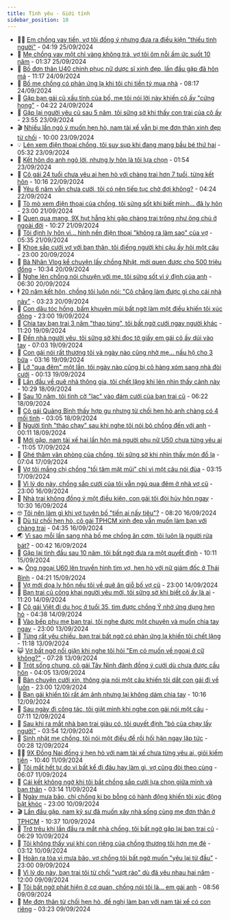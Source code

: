 ```yaml
---
title: Tình yêu - Giới tính
sidebar_position: 10
---
```


<!-- dantri-tinh-yeu-gioi-tinh:START -->
- 👨‍🏫 [Em chồng vay tiền, vợ tôi đồng ý nhưng đưa ra điều kiện &quot;thiếu tình người&quot;](https://dantri.com.vn/tinh-yeu-gioi-tinh/em-chong-vay-tien-vo-toi-dong-y-nhung-dua-ra-dieu-kien-thieu-tinh-nguoi-20240925111925105.htm) - 04:19 25/09/2024
- 🦣 [Mẹ chồng vay một chỉ vàng không trả, vợ tôi ôm nỗi ấm ức suốt 10 năm](https://dantri.com.vn/tinh-yeu-gioi-tinh/me-chong-vay-mot-chi-vang-khong-tra-vo-toi-om-noi-am-uc-suot-10-nam-20240924162043912.htm) - 01:37 25/09/2024
- 🔭 [Bố đơn thân U40 chinh phục nữ dược sĩ xinh đẹp, lần đầu gặp đã hôn má](https://dantri.com.vn/tinh-yeu-gioi-tinh/bo-don-than-u40-chinh-phuc-nu-duoc-si-xinh-dep-lan-dau-gap-da-hon-ma-20240924083412764.htm) - 11:17 24/09/2024
- 🧐 [Bố mẹ chồng có phản ứng lạ khi tôi chi tiền tỷ mua nhà](https://dantri.com.vn/tinh-yeu-gioi-tinh/bo-me-chong-co-phan-ung-la-khi-toi-chi-tien-ty-mua-nha-20240905200850837.htm) - 08:17 24/09/2024
- 🫶 [Gặp bạn gái cũ xấu tính của bố, mẹ tôi nói lời này khiến cô ấy &quot;cứng họng&quot;](https://dantri.com.vn/tinh-yeu-gioi-tinh/gap-ban-gai-cu-xau-tinh-cua-bo-me-toi-noi-loi-nay-khien-co-ay-cung-hong-20240924112157894.htm) - 04:22 24/09/2024
- 💃 [Gặp lại người yêu cũ sau 5 năm, tôi sững sờ khi thấy con trai của cô ấy](https://dantri.com.vn/tinh-yeu-gioi-tinh/gap-lai-nguoi-yeu-cu-sau-5-nam-toi-sung-so-khi-thay-con-trai-cua-co-ay-20240923085921221.htm) - 23:55 23/09/2024
- 🎬 [Nhiều lần ngỏ ý muốn hẹn hò, nam tài xế vẫn bị mẹ đơn thân xinh đẹp từ chối](https://dantri.com.vn/tinh-yeu-gioi-tinh/nhieu-lan-ngo-y-muon-hen-ho-nam-tai-xe-van-bi-me-don-than-xinh-dep-tu-choi-20240923090651170.htm) - 10:00 23/09/2024
- 💡 [Lén xem điện thoại chồng, tôi suy sụp khi đang mang bầu bé thứ hai](https://dantri.com.vn/tinh-yeu-gioi-tinh/len-xem-dien-thoai-chong-toi-suy-sup-khi-dang-mang-bau-be-thu-hai-20240923123242236.htm) - 05:32 23/09/2024
- 🙉 [Kết hôn do anh ngỏ lời, nhưng ly hôn là tôi lựa chọn](https://dantri.com.vn/tinh-yeu-gioi-tinh/ket-hon-do-anh-ngo-loi-nhung-ly-hon-la-toi-lua-chon-20240923085344451.htm) - 01:54 23/09/2024
- 🚦 [Cô gái 24 tuổi chưa yêu ai hẹn hò với chàng trai hơn 7 tuổi, từng kết hôn](https://dantri.com.vn/tinh-yeu-gioi-tinh/co-gai-24-tuoi-chua-yeu-ai-hen-ho-voi-chang-trai-hon-7-tuoi-tung-ket-hon-20240922080409296.htm) - 10:16 22/09/2024
- 🥸 [Yêu 6 năm vẫn chưa cưới, tôi có nên tiếp tục chờ đợi không?](https://dantri.com.vn/tinh-yeu-gioi-tinh/yeu-6-nam-van-chua-cuoi-toi-co-nen-tiep-tuc-cho-doi-khong-20240922100739210.htm) - 04:24 22/09/2024
- 🤡 [Tò mò xem điện thoại của chồng, tôi sửng sốt khi biết mình... đã ly hôn](https://dantri.com.vn/tinh-yeu-gioi-tinh/to-mo-xem-dien-thoai-cua-chong-toi-sung-sot-khi-biet-minh-da-ly-hon-20240921143005490.htm) - 23:00 21/09/2024
- 🦩 [Quen qua mạng, 9X hụt hẫng khi gặp chàng trai trông như ông chú ở ngoài đời](https://dantri.com.vn/tinh-yeu-gioi-tinh/quen-qua-mang-9x-hut-hang-khi-gap-chang-trai-trong-nhu-ong-chu-o-ngoai-doi-20240921123807218.htm) - 10:27 21/09/2024
- 🤡 [Tôi định ly hôn vì… hình nền điện thoại &quot;không ra làm sao&quot; của vợ](https://dantri.com.vn/tinh-yeu-gioi-tinh/toi-dinh-ly-hon-vi-hinh-nen-dien-thoai-khong-ra-lam-sao-cua-vo-20240921101701377.htm) - 05:35 21/09/2024
- 🌊 [Khoe sắp cưới vợ với bạn thân, tôi điếng người khi cậu ấy hỏi một câu](https://dantri.com.vn/tinh-yeu-gioi-tinh/khoe-sap-cuoi-vo-voi-ban-than-toi-dieng-nguoi-khi-cau-ay-hoi-mot-cau-20240920162317042.htm) - 23:00 20/09/2024
- 🐘 [Bà Nhân Vlog kể chuyện lấy chồng Nhật, mới quen được cho 500 triệu đồng](https://dantri.com.vn/tinh-yeu-gioi-tinh/ba-nhan-vlog-ke-chuyen-lay-chong-nhat-moi-quen-duoc-cho-500-trieu-dong-20240920092654581.htm) - 10:34 20/09/2024
- 🚀 [Nghe lén chồng nói chuyện với mẹ, tôi sửng sốt vì ý định của anh](https://dantri.com.vn/tinh-yeu-gioi-tinh/nghe-len-chong-noi-chuyen-voi-me-toi-sung-sot-vi-y-dinh-cua-anh-20240919162643050.htm) - 06:30 20/09/2024
- 🕴 [20 năm kết hôn, chồng tôi luôn nói: &quot;Cô chẳng làm được gì cho cái nhà này&quot;](https://dantri.com.vn/tinh-yeu-gioi-tinh/20-nam-ket-hon-chong-toi-luon-noi-co-chang-lam-duoc-gi-cho-cai-nha-nay-20240912204642592.htm) - 03:23 20/09/2024
- 🚀 [Con dâu tóc hồng, bấm khuyên mũi bất ngờ làm một điều khiến tôi xúc động](https://dantri.com.vn/tinh-yeu-gioi-tinh/con-dau-toc-hong-bam-khuyen-mui-bat-ngo-lam-mot-dieu-khien-toi-xuc-dong-20240919174659309.htm) - 23:00 19/09/2024
- 👺 [Chia tay bạn trai 3 năm &quot;thao túng&quot;, tôi bất ngờ cưới ngay người khác](https://dantri.com.vn/tinh-yeu-gioi-tinh/chia-tay-ban-trai-3-nam-thao-tung-toi-bat-ngo-cuoi-ngay-nguoi-khac-20240919152247934.htm) - 11:20 19/09/2024
- 💄 [Đến nhà người yêu, tôi sững sờ khi đọc tờ giấy em gái cô ấy dúi vào tay](https://dantri.com.vn/tinh-yeu-gioi-tinh/den-nha-nguoi-yeu-toi-sung-so-khi-doc-to-giay-em-gai-co-ay-dui-vao-tay-20240919101859587.htm) - 07:03 19/09/2024
- 🌊 [Con gái nói rất thương tôi và ngày nào cũng nhờ mẹ... nấu hộ cho 3 bữa](https://dantri.com.vn/tinh-yeu-gioi-tinh/con-gai-noi-rat-thuong-toi-va-ngay-nao-cung-nho-me-nau-ho-cho-3-bua-20240919100311085.htm) - 03:16 19/09/2024
- 🚦 [Lỡ &quot;qua đêm&quot; một lần, tôi ngày nào cũng bị cô hàng xóm sang nhà đòi cưới](https://dantri.com.vn/tinh-yeu-gioi-tinh/lo-qua-dem-mot-lan-toi-ngay-nao-cung-bi-co-hang-xom-sang-nha-doi-cuoi-20240918161332006.htm) - 00:13 19/09/2024
- 👹 [Lần đầu về quê nhà thông gia, tôi chết lặng khi lén nhìn thấy cảnh này](https://dantri.com.vn/tinh-yeu-gioi-tinh/lan-dau-ve-que-nha-thong-gia-toi-chet-lang-khi-len-nhin-thay-canh-nay-20240918163250702.htm) - 10:29 18/09/2024
- 🚀 [Sau 10 năm, tôi tình cờ &quot;lạc&quot; vào đám cưới của bạn trai cũ](https://dantri.com.vn/tinh-yeu-gioi-tinh/sau-10-nam-toi-tinh-co-lac-vao-dam-cuoi-cua-ban-trai-cu-20240918123828288.htm) - 06:22 18/09/2024
- 🌁 [Cô gái Quảng Bình thấy hợp gu nhưng từ chối hẹn hò anh chàng có 4 mối tình](https://dantri.com.vn/tinh-yeu-gioi-tinh/co-gai-quang-binh-thay-hop-gu-nhung-tu-choi-hen-ho-anh-chang-co-4-moi-tinh-20240918083107220.htm) - 03:05 18/09/2024
- 🧰 [Người tình &quot;tháo chạy&quot; sau khi nghe tôi nói bỏ chồng đến với anh](https://dantri.com.vn/tinh-yeu-gioi-tinh/nguoi-tinh-thao-chay-sau-khi-nghe-toi-noi-bo-chong-den-voi-anh-20240917152237622.htm) - 00:11 18/09/2024
- 🦅 [Mới gặp, nam tài xế hai lần hôn má người phụ nữ U50 chưa từng yêu ai](https://dantri.com.vn/tinh-yeu-gioi-tinh/moi-gap-nam-tai-xe-hai-lan-hon-ma-nguoi-phu-nu-u50-chua-tung-yeu-ai-20240917113332835.htm) - 11:05 17/09/2024
- 🌈 [Ghé thăm văn phòng của chồng, tôi sững sờ khi nhìn thấy món đồ lạ](https://dantri.com.vn/tinh-yeu-gioi-tinh/ghe-tham-van-phong-cua-chong-toi-sung-so-khi-nhin-thay-mon-do-la-20240913133012120.htm) - 07:04 17/09/2024
- 🌋 [Vợ tôi mắng chị chồng &quot;tối tăm mặt mũi&quot; chỉ vì một câu nói đùa](https://dantri.com.vn/tinh-yeu-gioi-tinh/vo-toi-mang-chi-chong-toi-tam-mat-mui-chi-vi-mot-cau-noi-dua-20240917093037204.htm) - 03:15 17/09/2024
- 👺 [Vì lý do này, chồng sắp cưới của tôi vẫn ngủ qua đêm ở nhà vợ cũ](https://dantri.com.vn/tinh-yeu-gioi-tinh/vi-ly-do-nay-chong-sap-cuoi-cua-toi-van-ngu-qua-dem-o-nha-vo-cu-20240917021341794.htm) - 23:00 16/09/2024
- 🎃 [Nhà trai không đồng ý một điều kiện, con gái tôi đòi hủy hôn ngay](https://dantri.com.vn/tinh-yeu-gioi-tinh/nha-trai-khong-dong-y-mot-dieu-kien-con-gai-toi-doi-huy-hon-ngay-20240916171623869.htm) - 10:30 16/09/2024
- 🤓 [Tôi nên làm gì khi vợ tuyên bố &quot;tiền ai nấy tiêu&quot;?](https://dantri.com.vn/tinh-yeu-gioi-tinh/toi-nen-lam-gi-khi-vo-tuyen-bo-tien-ai-nay-tieu-20240916152001013.htm) - 08:20 16/09/2024
- 🤠 [Dù từ chối hẹn hò, cô gái TPHCM xinh đẹp vẫn muốn làm bạn với chàng trai](https://dantri.com.vn/tinh-yeu-gioi-tinh/du-tu-choi-hen-ho-co-gai-tphcm-xinh-dep-van-muon-lam-ban-voi-chang-trai-20240916090954893.htm) - 04:35 16/09/2024
- 🌏 [Vì sao mỗi lần sang nhà bố mẹ chồng ăn cơm, tôi luôn là người rửa bát?](https://dantri.com.vn/tinh-yeu-gioi-tinh/vi-sao-moi-lan-sang-nha-bo-me-chong-an-com-toi-luon-la-nguoi-rua-bat-20240913113752510.htm) - 00:42 16/09/2024
- 🚀 [Gặp lại tình đầu sau 10 năm, tôi bất ngờ đưa ra một quyết định](https://dantri.com.vn/tinh-yeu-gioi-tinh/gap-lai-tinh-dau-sau-10-nam-toi-bat-ngo-dua-ra-mot-quyet-dinh-20240915112948204.htm) - 10:11 15/09/2024
- 🏊 [Ông ngoại U60 lên truyền hình tìm vợ, hẹn hò với nữ giám đốc ở Thái Bình](https://dantri.com.vn/tinh-yeu-gioi-tinh/ong-ngoai-u60-len-truyen-hinh-tim-vo-hen-ho-voi-nu-giam-doc-o-thai-binh-20240915072246747.htm) - 04:21 15/09/2024
- 🦒 [Vợ mới dọa ly hôn nếu tôi về quê ăn giỗ bố vợ cũ](https://dantri.com.vn/tinh-yeu-gioi-tinh/vo-moi-doa-ly-hon-neu-toi-ve-que-an-gio-bo-vo-cu-20240914130511794.htm) - 23:00 14/09/2024
- 💂 [Bạn trai cũ công khai người yêu mới, tôi sững sờ khi biết cô ấy là ai](https://dantri.com.vn/tinh-yeu-gioi-tinh/ban-trai-cu-cong-khai-nguoi-yeu-moi-toi-sung-so-khi-biet-co-ay-la-ai-20240914101914790.htm) - 11:20 14/09/2024
- 💫 [Cô gái Việt đi du học ở tuổi 35, tìm được chồng Ý nhờ ứng dụng hẹn hò](https://dantri.com.vn/tinh-yeu-gioi-tinh/co-gai-viet-di-du-hoc-o-tuoi-35-tim-duoc-chong-y-nho-ung-dung-hen-ho-20240914102808453.htm) - 04:38 14/09/2024
- 🧠 [Vào bếp phụ mẹ bạn trai, tôi nghe được một chuyện và muốn chia tay ngay](https://dantri.com.vn/tinh-yeu-gioi-tinh/vao-bep-phu-me-ban-trai-toi-nghe-duoc-mot-chuyen-va-muon-chia-tay-ngay-20240914005213856.htm) - 23:00 13/09/2024
- 🎡 [Từng rất yêu chiều, bạn trai bất ngờ có phản ứng lạ khiến tôi chết lặng](https://dantri.com.vn/tinh-yeu-gioi-tinh/tung-rat-yeu-chieu-ban-trai-bat-ngo-co-phan-ung-la-khien-toi-chet-lang-20240911225117961.htm) - 11:18 13/09/2024
- 😺 [Vợ bất ngờ nổi giận khi nghe tôi hỏi &quot;Em có muốn về ngoại ở cữ không?&quot;](https://dantri.com.vn/tinh-yeu-gioi-tinh/vo-bat-ngo-noi-gian-khi-nghe-toi-hoi-em-co-muon-ve-ngoai-o-cu-khong-20240912105410424.htm) - 07:28 13/09/2024
- 🥰 [Trót sống chung, cô gái Tây Ninh đành đồng ý cưới dù chưa được cầu hôn](https://dantri.com.vn/tinh-yeu-gioi-tinh/trot-song-chung-co-gai-tay-ninh-danh-dong-y-cuoi-du-chua-duoc-cau-hon-20240913104445532.htm) - 04:05 13/09/2024
- 🐲 [Bàn chuyện cưới xin, thông gia nói một câu khiến tôi dắt con gái đi về luôn](https://dantri.com.vn/tinh-yeu-gioi-tinh/ban-chuyen-cuoi-xin-thong-gia-noi-mot-cau-khien-toi-dat-con-gai-di-ve-luon-20240912155350433.htm) - 23:00 12/09/2024
- 🌝 [Bạn gái khiến tôi rất ám ảnh nhưng lại không dám chia tay](https://dantri.com.vn/tinh-yeu-gioi-tinh/ban-gai-khien-toi-rat-am-anh-nhung-lai-khong-dam-chia-tay-20240912171529506.htm) - 10:16 12/09/2024
- 🐲 [Sau ngày đi công tác, tôi giật mình khi nghe con gái nói một câu](https://dantri.com.vn/tinh-yeu-gioi-tinh/sau-ngay-di-cong-tac-toi-giat-minh-khi-nghe-con-gai-noi-mot-cau-20240911105801917.htm) - 07:11 12/09/2024
- 📝 [Sau khi ra mắt nhà bạn trai giàu có, tôi quyết định &quot;bỏ của chạy lấy người&quot;](https://dantri.com.vn/tinh-yeu-gioi-tinh/sau-khi-ra-mat-nha-ban-trai-giau-co-toi-quyet-dinh-bo-cua-chay-lay-nguoi-20240910114814036.htm) - 03:54 12/09/2024
- 🦏 [Sinh nhật mẹ chồng, tôi nói một điều để rồi hối hận ngay lập tức](https://dantri.com.vn/tinh-yeu-gioi-tinh/sinh-nhat-me-chong-toi-noi-mot-dieu-de-roi-hoi-han-ngay-lap-tuc-20240909102920011.htm) - 00:28 12/09/2024
- 🧑‍🏫 [9X Đồng Nai đồng ý hẹn hò với nam tài xế chưa từng yêu ai, giỏi kiếm tiền](https://dantri.com.vn/tinh-yeu-gioi-tinh/9x-dong-nai-dong-y-hen-ho-voi-nam-tai-xe-chua-tung-yeu-ai-gioi-kiem-tien-20240911081616058.htm) - 10:40 11/09/2024
- 🦍 [Tôi mất hết tự do vì bất kể đi đâu hay làm gì, vợ cũng đòi theo cùng](https://dantri.com.vn/tinh-yeu-gioi-tinh/toi-mat-het-tu-do-vi-bat-ke-di-dau-hay-lam-gi-vo-cung-doi-theo-cung-20240911000841195.htm) - 06:07 11/09/2024
- 🌋 [Cái kết không ngờ khi tôi bắt chồng sắp cưới lựa chọn giữa mình và bạn thân](https://dantri.com.vn/tinh-yeu-gioi-tinh/cai-ket-khong-ngo-khi-toi-bat-chong-sap-cuoi-lua-chon-giua-minh-va-ban-than-20240908223902369.htm) - 03:14 11/09/2024
- 💯 [Ngày mưa bão, chị chồng ki bo bỗng có hành động khiến tôi xúc động bật khóc](https://dantri.com.vn/tinh-yeu-gioi-tinh/ngay-mua-bao-chi-chong-ki-bo-bong-co-hanh-dong-khien-toi-xuc-dong-bat-khoc-20240910151119022.htm) - 23:00 10/09/2024
- 🎬 [Lần đầu gặp, nam kỹ sư đã muốn xây nhà sống cùng mẹ đơn thân ở TPHCM](https://dantri.com.vn/tinh-yeu-gioi-tinh/lan-dau-gap-nam-ky-su-da-muon-xay-nha-song-cung-me-don-than-o-tphcm-20240910095950977.htm) - 10:37 10/09/2024
- 📝 [Trớ trêu khi lần đầu ra mắt nhà chồng, tôi bất ngờ gặp lại bạn trai cũ](https://dantri.com.vn/tinh-yeu-gioi-tinh/tro-treu-khi-lan-dau-ra-mat-nha-chong-toi-bat-ngo-gap-lai-ban-trai-cu-20240910132718840.htm) - 06:29 10/09/2024
- 🧐 [Tôi không thấy vui khi con riêng của chồng thương tôi hơn mẹ đẻ](https://dantri.com.vn/tinh-yeu-gioi-tinh/toi-khong-thay-vui-khi-con-rieng-cua-chong-thuong-toi-hon-me-de-20240910091204402.htm) - 03:12 10/09/2024
- 🤠 [Hoãn ra tòa vì mưa bão, vợ chồng tôi bất ngờ muốn &quot;yêu lại từ đầu&quot;](https://dantri.com.vn/tinh-yeu-gioi-tinh/hoan-ra-toa-vi-mua-bao-vo-chong-toi-bat-ngo-muon-yeu-lai-tu-dau-20240910004352710.htm) - 23:00 09/09/2024
- 💼 [Vì lý do này, bạn trai tôi từ chối &quot;vượt rào&quot; dù đã yêu nhau hai năm](https://dantri.com.vn/tinh-yeu-gioi-tinh/vi-ly-do-nay-ban-trai-toi-tu-choi-vuot-rao-du-da-yeu-nhau-hai-nam-20240909160819817.htm) - 12:00 09/09/2024
- 💪 [Tôi bất ngờ phát hiện ở cơ quan, chồng nói tôi là... em gái anh](https://dantri.com.vn/tinh-yeu-gioi-tinh/toi-bat-ngo-phat-hien-o-co-quan-chong-noi-toi-la-em-gai-anh-20240908194619606.htm) - 08:56 09/09/2024
- 💂 [Mẹ đơn thân từ chối hẹn hò, đề nghị làm bạn với nam tài xế có con riêng](https://dantri.com.vn/tinh-yeu-gioi-tinh/me-don-than-tu-choi-hen-ho-de-nghi-lam-ban-voi-nam-tai-xe-co-con-rieng-20240909095304675.htm) - 03:23 09/09/2024<!-- dantri-tinh-yeu-gioi-tinh:END -->
